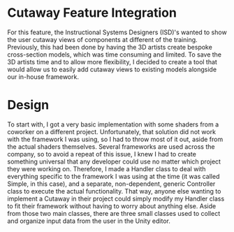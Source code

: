 # Cutaway Feature Integration

For this feature, the Instructional Systems Designers (ISD)'s wanted to show the user cutaway views of components at different of the training. Previously, this had been done by having the 3D artists create bespoke cross-section models, which was time consuming and limited. To save the 3D artists time and to allow more flexibility, I decided to create a tool that would allow us to easily add cutaway views to existing models alongside our in-house framework.

# Design

To start with, I got a very basic implementation with some shaders from a coworker on a different project. Unfortunately, that solution did not work with the framework I was using, so I had to throw most of it out, aside from the actual shaders themselves. Several frameworks are used across the company, so to avoid a repeat of this issue, I knew I had to create something universal that any developer could use no matter which project they were working on. Therefore, I made a Handler class to deal with everything specific to the framework I was using at the time (it was called Simple, in this case), and a separate, non-dependent, generic Controller class to execute the actual functionality. That way, anyone else wanting to implement a Cutaway in their project could simply modify my Handler class to fit their framework without having to worry about anything else. Aside from those two main classes, there are three small classes used to collect and organize input data from the user in the Unity editor.
